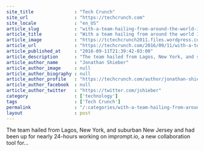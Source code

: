 ```yaml
---
site_title               : "Tech Crunch"
site_url                 : "https://techcrunch.com"
site_locale              : "en_US"
article_slug             : "with-a-team-hailing-from-around-the-world-imprompt-io-hacks-on-the-fly-communications"
article_title            : "With a team hailing from around the world Imprompt.io hacks on the fly communications"
article_image            : "https://tctechcrunch2011.files.wordpress.com/2016/09/imprompt-io.jpeg?w=764&h=400&crop=1"
article_url              : "https://techcrunch.com/2016/09/11/with-a-team-hailing-from-around-the-world-imprompt-io-hacks-on-the-fly-communications/"
article_published_at     : "2016-09-11T21:39:42-03:00"
article_description      : "The team hailed from Lagos, New York, and suburban New Jersey and had been up for nearly 24-hours working on imprompt.io, a new collaboration tool for..."
article_author_name      : "Jonathan Shieber"
article_author_image     : null
article_author_biography : null
article_author_profile   : "https://techcrunch.com/author/jonathan-shieber/"
article_author_facebook  : null
article_author_twitter   : "https://twitter.com/jshieber"
category                 : ['technology']
tags                     : ['Tech Crunch']
permalink                : "/:categories/with-a-team-hailing-from-around-the-world-imprompt-io-hacks-on-the-fly-communications/"
layout                   : post
---
```


The team hailed from Lagos, New York, and suburban New Jersey and had been up for nearly 24-hours working on imprompt.io, a new collaboration tool for...
